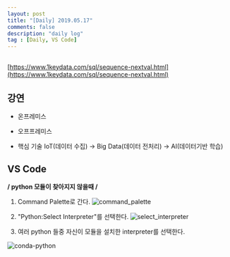 ```yaml
---
layout: post
title: "[Daily] 2019.05.17"
comments: false
description: "daily log"
tag : [Daily, VS Code]
---
```

## 

[https://www.1keydata.com/sql/sequence-nextval.html](https://www.1keydata.com/sql/sequence-nextval.html)

## 강연 

- 온프레미스 
- 오프프레미스 

- 핵심 기술 
    IoT(데이터 수집) -> Big Data(데이터 전처리) -> AI(데이터기반 학습)

## VS Code 
**/ python 모듈이 찾아지지 않을때 /**
1. Command Palette로 간다.
![command_palette](https://krispediadot.github.io/assets/images/command_palette.jpg)

2. "Python:Select Interpreter"를 선택한다.
![select_interpreter](https://krispediadot.github.io/assets/images/select_interpreter.jpg)

3. 여러 python 들중 자신이 모듈을 설치한 interpreter를 선택한다.<br>

![conda-python](https://krispediadot.github.io/assets/images/conda_python.jpg)
